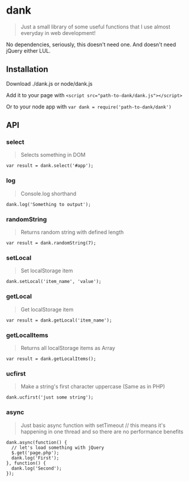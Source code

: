 # dank
> Just a small library of some useful functions that I use almost everyday in web development!

No dependencies, seriously, this doesn't need one. And doesn't need jQuery either LUL.

## Installation
Download ./dank.js or node/dank.js

Add it to your page with `<script src="path-to-dank/dank.js"></script>`

Or to your node app with `var dank = require('path-to-dank/dank')`

## API

### select
> Selects something in DOM
```
var result = dank.select('#app');
```

### log
> Console.log shorthand
```
dank.log('Something to output');
```

### randomString
> Returns random string with defined length
```
var result = dank.randomString(7);
```

### setLocal
> Set localStorage item
```
dank.setLocal('item_name', 'value');
```

### getLocal
> Get localStorage item
```
var result = dank.getLocal('item_name');
```

### getLocalItems
> Returns all localStorage items as Array
```
var result = dank.getLocalItems();
```

### ucfirst
> Make a string's first character uppercase (Same as in PHP)
```
dank.ucfirst('just some string');
```

### async
> Just basic async function with setTimeout
// this means it's happening in one thread and so there are no performance benefits
```
dank.async(function() {
  // let's load something with jQuery
  $.get('page.php');
  dank.log('First');
}, function() {
  dank.log('Second');
});
```
